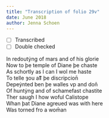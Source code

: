 ```yaml
---
title: "Transcription of folio 29v"
date: June 2018
author: Jenna Schoen
---
```

- [ ] Transcribed
- [ ] Double checked

In redoutẏng of mars and of his glorie  
Now to þe temple of Diane þe chaste  
As schortly as I can I wol me haste  
To telle ȝou aỻ þe discripcion̄  
Depeẏnted ben þe walles vp and don̄  
Of huntẏng and of schamefast chastite  
Ther saugh I how woful Calistope  
Whan þat Diane agreued was with here  
Was torned fro a wom̄an 
